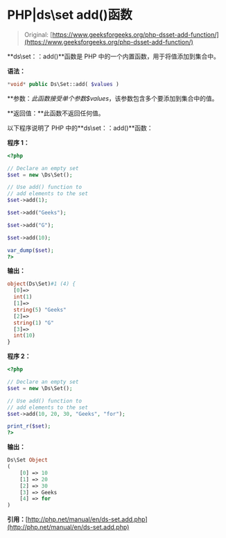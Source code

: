 # PHP|ds\set add()函数

> Original: [https://www.geeksforgeeks.org/php-dsset-add-function/](https://www.geeksforgeeks.org/php-dsset-add-function/)

**ds\set：：add()**函数是 PHP 中的一个内置函数，用于将值添加到集合中。

**语法：**

```php
*void* public Ds\Set::add( $values )
```

**参数：**此函数接受单个参数*$values*，该参数包含多个要添加到集合中的值。

**返回值：**此函数不返回任何值。

以下程序说明了 PHP 中的**ds\set：：add()**函数：

**程序 1：**

```php
<?php

// Declare an empty set
$set = new \Ds\Set();

// Use add() function to
// add elements to the set
$set->add(1);

$set->add("Geeks");

$set->add("G");

$set->add(10);

var_dump($set);
?>
```

**输出：**

```php
object(Ds\Set)#1 (4) {
  [0]=>
  int(1)
  [1]=>
  string(5) "Geeks"
  [2]=>
  string(1) "G"
  [3]=>
  int(10)
}

```

**程序 2：**

```php
<?php

// Declare an empty set
$set = new \Ds\Set();

// Use add() function to
// add elements to the set
$set->add(10, 20, 30, "Geeks", "for");

print_r($set);
?>
```

**输出：**

```php
Ds\Set Object
(
    [0] => 10
    [1] => 20
    [2] => 30
    [3] => Geeks
    [4] => for
)

```

**引用：**[http://php.net/manual/en/ds-set.add.php](http://php.net/manual/en/ds-set.add.php)